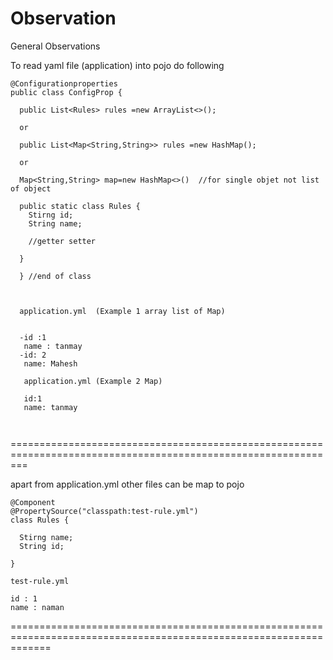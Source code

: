 # Observation
General Observations


To read yaml file (application) into pojo do following
```
@Configurationproperties
public class ConfigProp {

  public List<Rules> rules =new ArrayList<>();
  
  or
  
  public List<Map<String,String>> rules =new HashMap();
  
  or
  
  Map<String,String> map=new HashMap<>()  //for single objet not list of object
  
  public static class Rules {
    Stirng id;
    String name;
    
    //getter setter
  
  }
  
  } //end of class
  
  
  
  application.yml  (Example 1 array list of Map)
  
  
  -id :1
   name : tanmay
  -id: 2
   name: Mahesh
   
   application.yml (Example 2 Map)
   
   id:1
   name: tanmay
   
   
   ```
   ===============================================================================================================
   
   
   apart from application.yml other files can be map to pojo
   ```
   @Component
   @PropertySource("classpath:test-rule.yml")
   class Rules {
   
     Stirng name;
     String id;
   
   }
   
   test-rule.yml
   
   id : 1
   name : naman
   ```
   ===================================================================================================================
